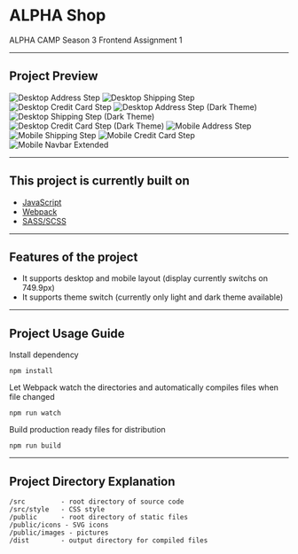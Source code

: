 # ALPHA Shop
ALPHA CAMP Season 3 Frontend Assignment 1
- - -
## Project Preview
![Desktop Address Step](public/images/preview-1.png)
![Desktop Shipping Step](public/images/preview-2.png)
![Desktop Credit Card Step](public/images/preview-3.png)
![Desktop Address Step (Dark Theme)](public/images/preview-4.png)
![Desktop Shipping Step (Dark Theme)](public/images/preview-5.png)
![Desktop Credit Card Step (Dark Theme)](public/images/preview-6.png)
![Mobile Address Step](public/images/preview-7.png)
![Mobile Shipping Step](public/images/preview-8.png)
![Mobile Credit Card Step](public/images/preview-9.png)
![Mobile Navbar Extended](public/images/preview-10.png)

- - -

## This project is currently built on
* [JavaScript](https://developer.mozilla.org/en-US/docs/Web/JavaScript)
* [Webpack](https://webpack.js.org/)
* [SASS/SCSS](https://sass-lang.com/)
- - -

## Features of the project
* It supports desktop and mobile layout (display currently switchs on 749.9px)
* It supports theme switch (currently only light and dark theme available)

- - -

## Project Usage Guide
Install dependency

`npm install`

Let Webpack watch the directories and automatically compiles files when file changed

`npm run watch`

Build production ready files for distribution

`npm run build`

- - -

## Project Directory Explanation
    /src         - root directory of source code
    /src/style   - CSS style
    /public      - root directory of static files
    /public/icons - SVG icons
    /public/images - pictures
    /dist        - output directory for compiled files

